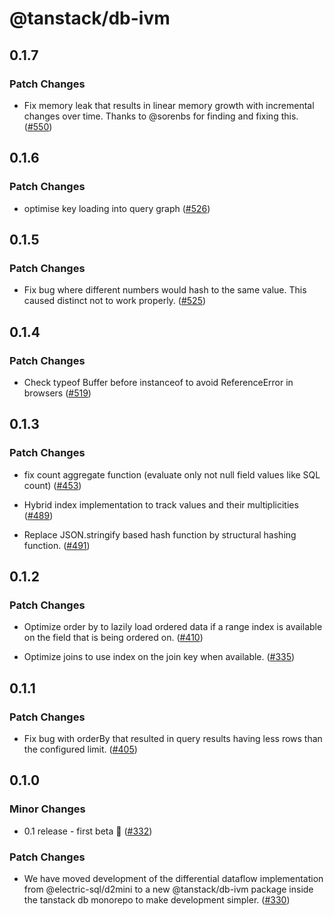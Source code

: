 # @tanstack/db-ivm

## 0.1.7

### Patch Changes

- Fix memory leak that results in linear memory growth with incremental changes over time. Thanks to @sorenbs for finding and fixing this. ([#550](https://github.com/TanStack/db/pull/550))

## 0.1.6

### Patch Changes

- optimise key loading into query graph ([#526](https://github.com/TanStack/db/pull/526))

## 0.1.5

### Patch Changes

- Fix bug where different numbers would hash to the same value. This caused distinct not to work properly. ([#525](https://github.com/TanStack/db/pull/525))

## 0.1.4

### Patch Changes

- Check typeof Buffer before instanceof to avoid ReferenceError in browsers ([#519](https://github.com/TanStack/db/pull/519))

## 0.1.3

### Patch Changes

- fix count aggregate function (evaluate only not null field values like SQL count) ([#453](https://github.com/TanStack/db/pull/453))

- Hybrid index implementation to track values and their multiplicities ([#489](https://github.com/TanStack/db/pull/489))

- Replace JSON.stringify based hash function by structural hashing function. ([#491](https://github.com/TanStack/db/pull/491))

## 0.1.2

### Patch Changes

- Optimize order by to lazily load ordered data if a range index is available on the field that is being ordered on. ([#410](https://github.com/TanStack/db/pull/410))

- Optimize joins to use index on the join key when available. ([#335](https://github.com/TanStack/db/pull/335))

## 0.1.1

### Patch Changes

- Fix bug with orderBy that resulted in query results having less rows than the configured limit. ([#405](https://github.com/TanStack/db/pull/405))

## 0.1.0

### Minor Changes

- 0.1 release - first beta 🎉 ([#332](https://github.com/TanStack/db/pull/332))

### Patch Changes

- We have moved development of the differential dataflow implementation from @electric-sql/d2mini to a new @tanstack/db-ivm package inside the tanstack db monorepo to make development simpler. ([#330](https://github.com/TanStack/db/pull/330))
